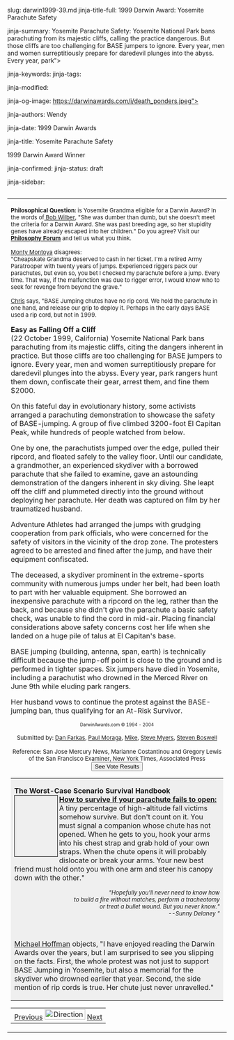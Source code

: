 slug: darwin1999-39.md
jinja-title-full: 1999 Darwin Award: Yosemite Parachute Safety

jinja-summary: Yosemite Parachute Safety: Yosemite National Park bans parachuting from its majestic cliffs, calling the practice dangerous. But those cliffs are too challenging for BASE jumpers to ignore. Every year, men and women surreptitiously prepare for daredevil plunges into the abyss. Every year, park">

jinja-keywords:
jinja-tags:

jinja-modified:

jinja-og-image: https://darwinawards.com/i/death_ponders.jpeg">

jinja-authors: Wendy

jinja-date: 1999 Darwin Awards


jinja-title: Yosemite Parachute Safety

1999 Darwin Award Winner

jinja-confirmed:
jinja-status: draft

jinja-sidebar: <TABLE width="100" border="0" align="right" cellspacing="3" cellpadding="6" background="/i/bgtable.gif">
<TR>
<TD>
<P><FONT size="-1"><B>Philosophical Question: </B>is Yosemite Grandma eligible for a Darwin Award? In the words of<A href="mailto:REMOVE-BWilber@descartes.com"> Bob Wilber</A>, &quot;She was dumber than dumb, but she doesn't
meet the criteria for a Darwin Award. She was past breeding age, so her stupidity genes have already escaped into her children.&quot; Do you agree? Visit our <A href="http://DarwinAwards.com/_NONODELETE_/critiques/000184.html"><B>Philosophy Forum</B></A> and tell us what you think.</FONT></P>
<P><FONT size="-1"><A href="mailto:REMOVE-joel.d.montoya@worldnet.att.net">Monty Montoya</A> disagrees:<BR>
&quot;Cheapskate Grandma deserved to cash in her ticket. I'm a retired Army Paratrooper with twenty years of jumps. Experienced riggers pack our parachutes, but even so, you bet I checked my parachute before a jump. Every time. That way, if the malfunction was due to rigger error, I would know who to seek for revenge from beyond the grave.&quot;</FONT><FONT size="-1"> </FONT></P>
<P align="left"><FONT size="-1"><A href="mailto:REMOVE-coletrx@hotmail.com">Chris</A> says,
&quot;BASE Jumping chutes have no rip cord. We hold the parachute in one hand, and release our grip to deploy it. Perhaps in the early days BASE used a rip cord, but not in 1999.</FONT></P>
<P><B>Easy as Falling Off a Cliff<BR>
</B>(22 October 1999, California) Yosemite National Park bans parachuting from its majestic cliffs, citing the dangers inherent in practice. But those cliffs are too challenging for BASE jumpers to ignore. Every year, men and women surreptitiously prepare for daredevil plunges into the abyss. Every year, park rangers hunt them down, confiscate their gear, arrest them, and fine them $2000.

On this fateful day in evolutionary history, some activists arranged a parachuting demonstration to showcase the safety of BASE-jumping. A group of five climbed 3200-foot El Capitan Peak, while hundreds of people watched from below.

One by one, the parachutists jumped over the edge, pulled their ripcord, and floated safely to the valley floor. Until our candidate, a grandmother, an experienced skydiver with a borrowed parachute that she failed to examine, gave an astounding demonstration of the dangers inherent in sky diving. She leapt off the cliff and plummeted directly into the ground without deploying her parachute. Her death was captured on film by her traumatized husband.</P>
<P>Adventure Athletes had arranged the jumps with grudging cooperation from park officials, who were concerned for the safety of visitors in the vicinity of the drop zone. The protesters agreed to be arrested and fined after the jump, and have their equipment confiscated. </P>
<P>The deceased, a skydiver prominent in the extreme-sports community with numerous jumps under her belt, had been loath to part with her valuable equipment. She borrowed an inexpensive parachute with a ripcord on the leg, rather than the back, and because she didn't give the parachute a basic safety check, was unable to find the cord in mid-air. Placing financial considerations above safety concerns cost her life when she landed on a huge pile of talus at El Capitan's base.

BASE jumping (building, antenna, span, earth) is technically difficult because the jump-off point is close to the ground and is performed in tighter spaces. Six jumpers have died in Yosemite, including a parachutist<!-- Frank Gambalie III --> who drowned in the Merced River on June 9th while eluding park rangers. </P>
<P>Her husband vows to continue the protest against the BASE-jumping ban, thus qualifying for an At-Risk Survivor.<!-- Jan Davis, 60, Santa Barbara --><!--Tom Sanders --><FONT size="-1"><!--For more details, read the excellent article by Randall Arnold, Weakly Whirled Gnus -- http://home.sprintmail.com/~trdesigns/DivineBlasphemy/wwg/ or http://www.igeon.com/DivineBlasphemy/wwg/ --></FONT>
</P>
<CENTER>
<P><FONT size="-7">DarwinAwards.com © 1994 - 2004</FONT></P>
<P><FONT size="-1">Submitted by: <A href="mailto:REMOVE-dfarkas@ix.netcom.com">Dan Farkas</A>, <A href="mailto:REMOVE-pmoraga@us.oracle.com">Paul Moraga</A>, <A href="mailto:REMOVE-Guessses@hotmail.com">Mike</A>, <A href="mailto:REMOVE-smyers1256@aol.com">Steve Myers</A>, <A href="mailto:REMOVE-whatis@home.com">Steven Boswell</A></FONT>
</P>
</CENTER>

<CENTER>
<FONT size="-1">Reference: San Jose Mercury News, Marianne Costantinou and Gregory Lewis of the San Francisco Examiner, New York Times, Associated&nbsp;Press</FONT>
</CENTER>
<CENTER>
<!-- begin ranking block -->
<FORM action="/cgi/vote.pl" method="GET">
<INPUT type="submit" value="See Vote Results">
</FORM>
<!-- end ranking block -->

<!-- formerly email_a_friend pl -->

</CENTER>
<TABLE width=95% border=0 cellpadding=10 bgcolor=efefef align="center">
<TD>
<P><B>The Worst-Case Scenario Survival Handbook
<A href="https://www.amazon.com/exec/obidos/ASIN/0811825558/darwinawards"></A>
<A href="https://www.amazon.com/exec/obidos/ASIN/0811825558/darwinawards"><BR>
</A></B><A href="https://www.amazon.com/exec/obidos/ASIN/0811825558/darwinawards"><IMG /i/worstcasescenario.gif" width="98" height="140" border="1" align="left"></A><B><A href="https://www.amazon.com/exec/obidos/ASIN/0811825558/darwinawards">How to survive if your parachute fails to open: </A></B>A tiny percentage of high-altitude fall victims somehow survive. But don't count on it. You must signal a companion whose chute has not opened. When he gets to you, hook your arms into his chest strap and grab hold of your own straps. When the chute opens it will probably dislocate or break your arms. Your new best friend must hold onto you with one arm and steer his canopy down with the other.&quot;</P>
<P align="right"><I><FONT size="-1">&quot;Hopefully you'll never need to know
how <BR>
to build a fire without matches, perform a tracheotomy<BR>
or treat a bullet wound. But you never know."<BR>
--Sunny Delaney &quot;</FONT></I><FONT size="-1"></FONT></P>
<CENTER>
</CENTER>
<P>&nbsp;
<P><A href="mailto:REMOVE-mrh@panix.com">Michael Hoffman</A>
objects, &quot;I have enjoyed reading the Darwin Awards over the years, but I am surprised to see you slipping on the facts. First, the whole protest was not just to support BASE Jumping in Yosemite, but also a memorial for the skydiver who drowned earlier that year. Second, the side mention of rip cords is true. Her chute just never unravelled.&quot;
</CENTER>
</TD></TR></TABLE>
<TABLE width=100% border=0 background="/i/bgmain.jpg" cellspacing=5 cellpadding=10><TR><TD>
<CENTER>
<A href="darwin1999-38.html">Previous</A> <IMG src="/i/arrowani.gif" width="93" height="24" border="0" alt="Directions"> <A href="darwin1999-42.html">Next</A>
</CENTER>
</H2>
</CENTER>

<!--#include file=nav_1999.html -->


